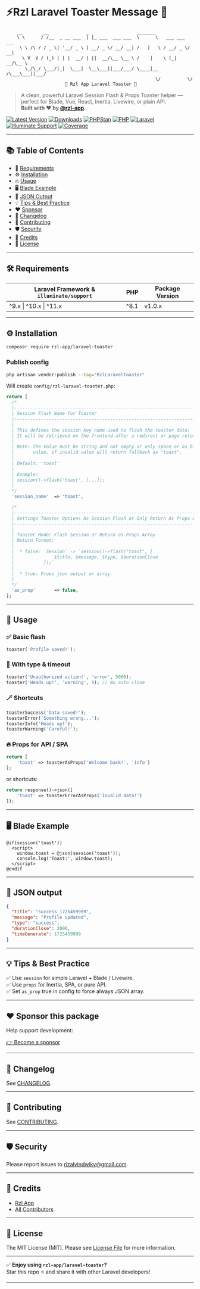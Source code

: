 # ⚡️Rzl Laravel Toaster Message 🚀

```
    __        __              _                  _______
    \ \      / /__  _ __ ___  | |_ ___  ___ ___  \      \   ___ ___  ___
     \ \ /\ / / _ \| '__/ _ \ | __/ _ \/ __/ __| /   |   \ / __/ _ \/ __|
      \ V  V / (_) | | |  __/ | ||  __/\__ \__ \ /    |    \ (_|  __/\__ \
       \_/\_/ \___/|_|  \___|  \__\___||___/___/ \____|__  /\___\___||___/
                                                        \/          \/
                      🚀 Rzl App Laravel Toaster 🚀

```

> A clean, powerful Laravel Session Flash & Props Toaster helper —  
> perfect for Blade, Vue, React, Inertia, Livewire, or plain API.  
> **Built with ❤️ by [@rzl-app](https://github.com/rzl-app).**

[![Latest Version](https://img.shields.io/packagist/v/rzl-app/laravel-toaster?style=flat-rounded&color=green)](https://packagist.org/packages/rzl-app/laravel-toaster)
[![Downloads](https://img.shields.io/packagist/dt/rzl-app/laravel-toaster?style=flat-rounded&color=blue)](https://packagist.org/packages/rzl-app/laravel-toaster)
[![PHPStan](https://img.shields.io/badge/phpstan-level%208-brightgreen?style=flat-rounded)](https://phpstan.org)
[![PHP](https://img.shields.io/badge/PHP-^8.1-blue?style=flat-rounded)](https://www.php.net)
[![Laravel](https://img.shields.io/badge/Laravel-^9.x%20|%20^10.x%20|%20^11.x-red?style=flat-rounded)](https://laravel.com)
[![Illuminate Support](https://img.shields.io/badge/illuminate%2Fsupport-^9.x%20|%20^10.x%20|%20^11.x-blue?style=flat-rounded)](https://packagist.org/packages/illuminate/support)
[![Coverage](https://img.shields.io/codecov/c/github/rzl-app/laravel-toaster?style=flat-rounded)](https://codecov.io/gh/rzl-app/laravel-toaster)

---

## 📚 Table of Contents

- 🚀 [Requirements](#requirements)
- ⚙️ [Installation](#installation)
- 🔥 [Usage](#usage)
- 🖥 [Blade Example](#blade-example)
- 📝 [JSON Output](#json-output)
- 💡 [Tips & Best Practice](#tips--best-practice)
- ❤️ [Sponsor](#sponsor-this-package)
- 📜 [Changelog](#changelog)
- 🤝 [Contributing](#contributing)
- 🛡 [Security](#security)
- 🙌 [Credits](#credits)
- 📄 [License](#license)

---

<h2 id="requirements">🛠 Requirements</h2>

| Laravel Framework & `illuminate/support` | PHP  | Package Version |
| ---------------------------------------- | ---- | --------------- |
| ^9.x \| ^10.x \| ^11.x                   | ^8.1 | v1.0.x          |

---

<h2 id="installation">⚙️ Installation</h2>

```bash
composer require rzl-app/laravel-toaster
```

### Publish config

```bash
php artisan vendor:publish --tag="RzlLaravelToaster"
```

Will create `config/rzl-laravel-toaster.php`:

```php
return [
  /*
  |--------------------------------------------------------------------------
  | Session Flash Name for Toaster
  |--------------------------------------------------------------------------
  |
  | This defines the session key name used to flash the toaster data.
  | It will be retrieved on the frontend after a redirect or page reload.
  |
  | Note: The Value must be string and not empty or only space or as blank
  |       value, if invalid value will return fallback as "toast".
  |
  | Default: 'toast'
  |
  | Example:
  | session()->flash('toast', [...]);
  |
  */
  'session_name'  => "toast",

  /*
  |--------------------------------------------------------------------------
  | Settings Toaster Options As Session Flash or Only Return As Props Array.
  |--------------------------------------------------------------------------
  |
  | Toaster Mode: Flash Session or Return as Props Array
  | Return Format:
  |
  |  * false: `Session` -> `session()->flash("toast", [
  |               $title, $message, $type, $durationClose
  |           ]);`
  |
  |  * true: Props json output or array.
  |
  */
  'as_prop'       => false,
];
```

---

<h2 id="usage">🚀 Usage</h2>

### ✅ Basic flash

```php
toaster('Profile saved!');
```

### 🚀 With type & timeout

```php
toaster('Unauthorized action!', 'error', 5000);
toaster('Heads up!', 'warning', 0); // No auto close
```

### 🪄 Shortcuts

```php
toasterSuccess('Data saved!');
toasterError('Something wrong...');
toasterInfo('Heads up!');
toasterWarning('Careful!');
```

### 🔥 Props for API / SPA

```php
return [
    'toast' => toasterAsProps('Welcome back!', 'info')
];
```

or shortcuts:

```php
return response()->json([
    'toast' => toasterErrorAsProps('Invalid data!')
]);
```

---

<h2 id="blade-example">🖥 Blade Example</h2>

```blade
@if(session('toast'))
  <script>
    window.toast = @json(session('toast'));
    console.log('Toast:', window.toast);
  </script>
@endif
```

---

<h2 id="json-output">🚀 JSON output</h2>

```json
{
  "title": "success_1725459999",
  "message": "Profile updated",
  "type": "success",
  "durationClose": 2000,
  "timeGenerate": 1725459999
}
```

---

<h2 id="tips--best-practice">💡 Tips & Best Practice</h2>

✅ Use `session` for simple Laravel + Blade / Livewire.  
✅ Use `props` for Inertia, SPA, or pure API.  
✅ Set `as_prop` true in config to force always JSON array.

---

<h2 id="sponsor-this-package">❤️ Sponsor this package</h2>

Help support development:

[👉 Become a sponsor](https://github.com/sponsors/rzl-app)

---

<h2 id="changelog">📝 Changelog</h2>

See [CHANGELOG](CHANGELOG.md).

---

<h2 id="contributing">🤝 Contributing</h2>

See [CONTRIBUTING](CONTRIBUTING.md).

---

<h2 id="security">🛡 Security</h2>

Please report issues to [rizalvindwiky@gmail.com](mailto:rizalvindwiky@gmail.com).

---

<h2 id="credits">🙌 Credits</h2>

- [Rzl App](https://github.com/rzl-app)
- [All Contributors](../../contributors)

---

<h2 id="license">📜 License</h2>

The MIT License (MIT). Please see [License File](LICENSE.md) for more information.

---

✅ **Enjoy using `rzl-app/laravel-toaster`?**  
Star this repo ⭐ and share it with other Laravel developers!

---
